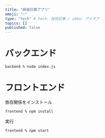 ```yaml
---
title: "麻雀計算アプリ"
emoji: "🀄️"
type: "tech" # tech: 技術記事 / idea: アイデア
topics: []
published: false
---
```


# バックエンド

```bash
backend % node index.js
```

# フロントエンド

依存関係をインストール
```bash
frontend % npm install
```
実行
```bash
frontend % npm start
```
